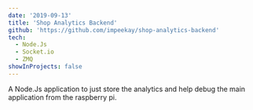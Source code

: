 ```yaml
---
date: '2019-09-13'
title: 'Shop Analytics Backend'
github: 'https://github.com/impeekay/shop-analytics-backend'
tech:
  - Node.Js
  - Socket.io
  - ZMQ
showInProjects: false
---
```


A Node.Js application to just store the analytics and help debug the main application from the raspberry pi.
